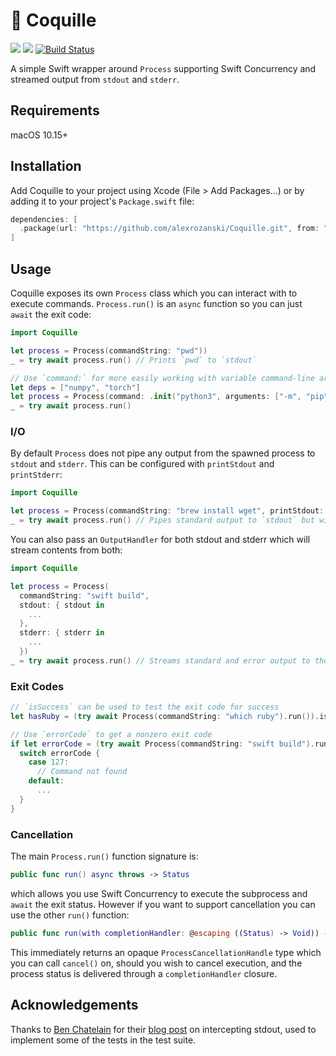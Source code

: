 # 🐚 Coquille

[![](https://img.shields.io/endpoint?url=https%3A%2F%2Fswiftpackageindex.com%2Fapi%2Fpackages%2Falexrozanski%2FCoquille%2Fbadge%3Ftype%3Dswift-versions)](https://swiftpackageindex.com/alexrozanski/Coquille)
[![](https://img.shields.io/endpoint?url=https%3A%2F%2Fswiftpackageindex.com%2Fapi%2Fpackages%2Falexrozanski%2FCoquille%2Fbadge%3Ftype%3Dplatforms)](https://swiftpackageindex.com/alexrozanski/Coquille)
[![Build Status](https://img.shields.io/endpoint.svg?url=https%3A%2F%2Factions-badge.atrox.dev%2Falexrozanski%2FCoquille%2Fbadge%3Fref%3Dmain&style=flat&label=Build%20%2B%20Test)](https://actions-badge.atrox.dev/alexrozanski/Coquille/goto?ref=main)

A simple Swift wrapper around `Process` supporting Swift Concurrency and streamed output from `stdout` and `stderr`.

## Requirements

macOS 10.15+

## Installation

Add Coquille to your project using Xcode (File > Add Packages...) or by adding it to your project's `Package.swift` file:

```swift
dependencies: [
  .package(url: "https://github.com/alexrozanski/Coquille.git", from: "0.3.0")
]
```

## Usage

Coquille exposes its own `Process` class which you can interact with to execute commands. `Process.run()` is an `async` function so you can just `await` the exit code:

```swift
import Coquille

let process = Process(commandString: "pwd"))
_ = try await process.run() // Prints `pwd` to `stdout`

// Use `command:` for more easily working with variable command-line arguments
let deps = ["numpy", "torch"]
let process = Process(command: .init("python3", arguments: ["-m", "pip", "install"] + deps)))
_ = try await process.run()
```

### I/O

By default `Process` does not pipe any output from the spawned process to `stdout` and `stderr`. This can be configured with `printStdout` and `printStderr`:

```swift
import Coquille

let process = Process(commandString: "brew install wget", printStdout: true))
_ = try await process.run() // Pipes standard output to `stdout` but will not pipe error output to `stderr`
```

You can also pass an `OutputHandler` for both stdout and stderr which will stream contents from both:

```swift
import Coquille

let process = Process(
  commandString: "swift build",
  stdout: { stdout in
    ...
  },
  stderr: { stderr in
    ...
  })
_ = try await process.run() // Streams standard and error output to the handlers provided to `stdout:` and `stderr:`
```

### Exit Codes

```swift
// `isSuccess` can be used to test the exit code for success
let hasRuby = (try await Process(commandString: "which ruby").run()).isSuccess

// Use `errorCode` to get a nonzero exit code
if let errorCode = (try await Process(commandString: "swift build").run()).errorCode {
  switch errorCode {
    case 127:
      // Command not found
    default:
      ...
  }
}
```

### Cancellation

The main `Process.run()` function signature is:

```swift
public func run() async throws -> Status
```
    
which allows you use Swift Concurrency to execute the subprocess and `await` the exit status. However if you want to support cancellation you can use the other `run()` function:

```swift
public func run(with completionHandler: @escaping ((Status) -> Void)) -> ProcessCancellationHandle
```
    
This immediately returns an opaque `ProcessCancellationHandle` type which you can call `cancel()` on, should you wish to cancel execution, and the process status is delivered through a `completionHandler` closure.

## Acknowledgements

Thanks to [Ben Chatelain](https://github.com/phatblat) for their [blog post](https://phatbl.at/2019/01/08/intercepting-stdout-in-swift.html) on intercepting stdout, used
to implement some of the tests in the test suite.
